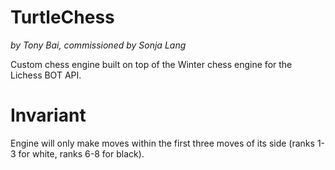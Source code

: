TurtleChess
===========

*by Tony Bai, commissioned by Sonja Lang*

Custom chess engine built on top of the Winter chess engine for
the Lichess BOT API. 

# Invariant
Engine will only make moves within the first three moves of its side 
(ranks 1-3 for white, ranks 6-8 for black).

